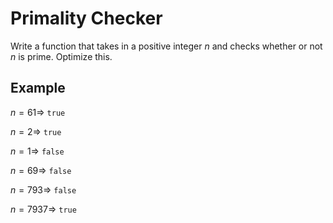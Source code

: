 # Primality Checker
Write a function that takes in a positive integer $n$ and checks whether or not $n$ is prime. Optimize this.

## Example
$n=61\Rightarrow$ `true`

$n=2\Rightarrow$ `true`

$n=1\Rightarrow$ `false`

$n=69\Rightarrow$ `false`

$n=793\Rightarrow$ `false`

$n=7937\Rightarrow$ `true`